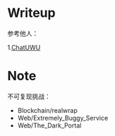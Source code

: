 # Writeup

参考他人：

1.[ChatUWU](Web/ChatUWU)

# Note

不可复现挑战：

- Blockchain/realwrap
- Web/Extremely_Buggy_Service
- Web/The_Dark_Portal